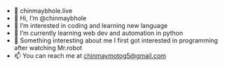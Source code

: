 - 🦋 chinmaybhole.live
- 👋 Hi, I’m @chinmaybhole
- 👀 I’m interested in coding and learning new language
- 🌱 I’m currently learning web dev and automation in python
- 🤖 Something interesting about me I first got interested in programming after watching Mr.robot
- 📫 You can reach me at chinmaymotog5@gmail.com

<!---
chinmaybhole/chinmaybhole is a ✨ special ✨ repository because its `README.md` (this file) appears on your GitHub profile.
You can click the Preview link to take a look at your changes.
--->
